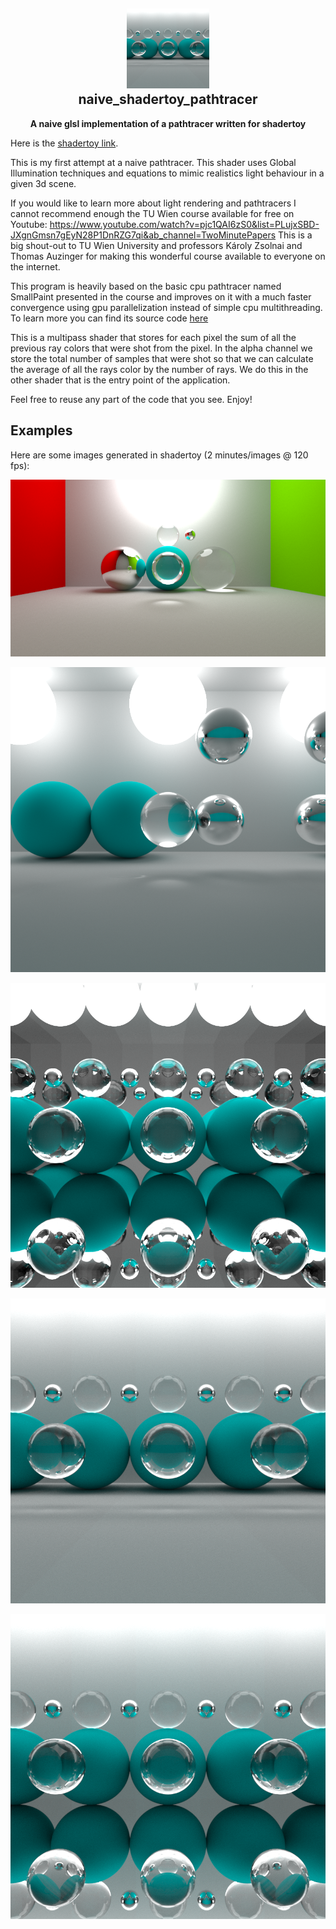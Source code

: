 <h2 align="center"><img src="./0.png" height="128"><br>naive_shadertoy_pathtracer</h2>
<p align="center"><strong>A naive glsl implementation of a pathtracer written for shadertoy</strong></p>

Here is the [shadertoy link](https://www.shadertoy.com/view/WdVfDK).

This is my first attempt at a naive pathtracer. This shader uses Global Illumination
techniques and equations to mimic realistics light behaviour in a given 3d scene.

If you would like to learn more about light rendering and pathtracers I cannot
recommend enough the TU Wien course available for free on Youtube:
https://www.youtube.com/watch?v=pjc1QAI6zS0&list=PLujxSBD-JXgnGmsn7gEyN28P1DnRZG7qi&ab_channel=TwoMinutePapers
This is a big shout-out to TU Wien University and professors Károly Zsolnai and Thomas
Auzinger for making this wonderful course available to everyone on the internet.

This program is heavily based on the basic cpu pathtracer named SmallPaint presented
in the course and improves on it with a much faster convergence using gpu parallelization
instead of simple cpu multithreading. To learn more you can find its source code [here](
https://users.cg.tuwien.ac.at/zsolnai/gfx/smallpaint/)

This is a multipass shader that stores for each pixel the sum of all the previous
ray colors that were shot from the pixel. In the alpha channel we store the total
number of samples that were shot so that we can calculate the average of all the
rays color by the number of rays. We do this in the other shader that is the entry
point of the application.

Feel free to reuse any part of the code that you see. Enjoy!


## Examples 
Here are some images generated in shadertoy (2 minutes/images @ 120 fps):

![](./2.png)

![](./1.png)

![](./3.png)

![](./0.png)

![](./4.png)



